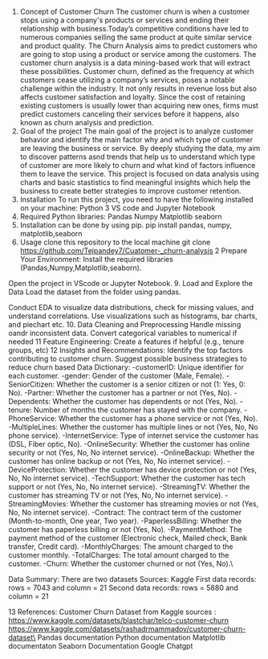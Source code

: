 1. Concept of Customer Churn
The customer churn is when a customer stops using a company's products or services and ending their relationship with business.Today’s competitive conditions have led to numerous companies selling the same product at quite similar service and product quality. The Churn Analysis aims to predict customers who are going to stop using a product or service among the customers. The customer churn analysis is a data mining-based work that will extract these possibilities. Customer churn, defined as the frequency at which customers cease utilizing a company’s services, poses a notable challenge within the  industry. It not only results in revenue loss but also affects customer satisfaction and loyalty. Since the cost of retaining existing customers is usually lower than acquiring new ones, firms must predict customers canceling their services before it happens, also known as churn analysis and prediction.
 2. Goal of the project
 The main goal of the project is to analyze customer behavior and identify the main factor why and which type of customer are leaving the business or service. By deeply studying the data, my aim to discover patterns asnd trends that help us to understand which type of customer are more likely to churn and what kind of factors influence them to leave the service. This project is focused on data analysis using charts and basic stastistics to find meaningful insights which help the business to create better strategies to improve customer retention.
 5. Installation
 To run this project, you need to have the following installed on your machine:
Python 3
VS code and Jupyter Notebook
6. Required Python libraries:
Pandas
Numpy
Matplotlib
seaborn
7. Installation can be done by using pip.
pip install pandas, numpy, matplotlib,seaborn
8. Usage 
clone this repository to the local machine
git clone https://github.com/Tejpandey7/Cuatomer-_churn-analysis
2 Prepare Your Environment:
Install the required libraries (Pandas,Numpy,Matplotlib,seaborn).

Open the project in VScode  or Jupyter Notebook.
9.  Load and Explore the Data
Load the dataset from the  folder using pandas.

Conduct  EDA to visualize data  distributions, check for missing values, and understand correlations.
Use visualizations such as histograms, bar charts, and piechart etc.
10. Data Cleaning and Preprocessing
Handle missing oandr inconsistent data.
Convert categorical variables to numerical if needed
11 Feature Engineering:
Create a features if helpful (e.g., tenure groups, etc)
12 Insights and Recommendations:
Identify the top factors contributing to customer churn.
Suggest possible business strategies to reduce churn based
Data Dictionary:
-customerID: Unique identifier for each customer.
-gender: Gender of the customer (Male, Female).
-SeniorCitizen: Whether the customer is a senior citizen or not (1: Yes, 0: No).
-Partner: Whether the customer has a partner or not (Yes, No).
-Dependents: Whether the customer has dependents or not (Yes, No).
-tenure: Number of months the customer has stayed with the company.
-PhoneService: Whether the customer has a phone service or not (Yes, No).
-MultipleLines: Whether the customer has multiple lines or not (Yes, No, No phone service).
-InternetService: Type of internet service the customer has (DSL, Fiber optic, No).
-OnlineSecurity: Whether the customer has online security or not (Yes, No, No internet service).
-OnlineBackup: Whether the customer has online backup or not (Yes, No, No internet service).
-DeviceProtection: Whether the customer has device protection or not (Yes, No, No internet service).
-TechSupport: Whether the customer has tech support or not (Yes, No, No internet service).
-StreamingTV: Whether the customer has streaming TV or not (Yes, No, No internet service).
-StreamingMovies: Whether the customer has streaming movies or not (Yes, No, No internet service).
-Contract: The contract term of the customer (Month-to-month, One year, Two year).
-PaperlessBilling: Whether the customer has paperless billing or not (Yes, No).
-PaymentMethod: The payment method of the customer (Electronic check, Mailed check, Bank transfer, Credit card).
-MonthlyCharges: The amount charged to the customer monthly.
-TotalCharges: The total amount charged to the customer.
-Churn: Whether the customer churned or not (Yes, No).\

Data Summary: There are two datasets
Sources: Kaggle
First data records: rows = 7043 and column = 21
Second data records: rows = 5880 and column = 21

13  References:
Customer Churn Dataset from  Kaggle
sources : https://www.kaggle.com/datasets/blastchar/telco-customer-churn
https://www.kaggle.com/datasets/rashadrmammadov/customer-churn-dataset\
Pandas documentation
Python documentation
Matplotlib documentaton
Seaborn Documentation
Google
Chatgpt